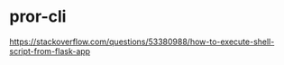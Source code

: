 # pror-cli


https://stackoverflow.com/questions/53380988/how-to-execute-shell-script-from-flask-app
